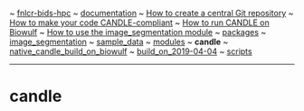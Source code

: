 ~ [fnlcr-bids-hpc](https://cbiit.github.io/fnlcr-bids-hpc)
  ~ [documentation](https://cbiit.github.io/fnlcr-bids-hpc/documentation)
    ~ [How to create a central Git repository](https://cbiit.github.io/fnlcr-bids-hpc/documentation/how_to_create_a_central_git_repo)
    ~ [How to make your code CANDLE-compliant](https://cbiit.github.io/fnlcr-bids-hpc/documentation/how_to_make_your_code_candle_compliant)
    ~ [How to run CANDLE on Biowulf](https://cbiit.github.io/fnlcr-bids-hpc/documentation/how_to_run_candle_on_biowulf)
  ~ [How to use the image_segmentation module](https://cbiit.github.io/fnlcr-bids-hpc/image_segmentation)
    ~ [packages](https://cbiit.github.io/fnlcr-bids-hpc/image_segmentation/packages)
      ~ [image_segmentation](https://cbiit.github.io/fnlcr-bids-hpc/image_segmentation/packages/image_segmentation)
    ~ [sample_data](https://cbiit.github.io/fnlcr-bids-hpc/image_segmentation/sample_data)
  ~ [modules](https://cbiit.github.io/fnlcr-bids-hpc/modules)
    ~ **candle**
  ~ [native_candle_build_on_biowulf](https://cbiit.github.io/fnlcr-bids-hpc/native_candle_build_on_biowulf)
    ~ [build_on_2019-04-04](https://cbiit.github.io/fnlcr-bids-hpc/native_candle_build_on_biowulf/build_on_2019-04-04)
  ~ [scripts](https://cbiit.github.io/fnlcr-bids-hpc/scripts)


---

# candle
